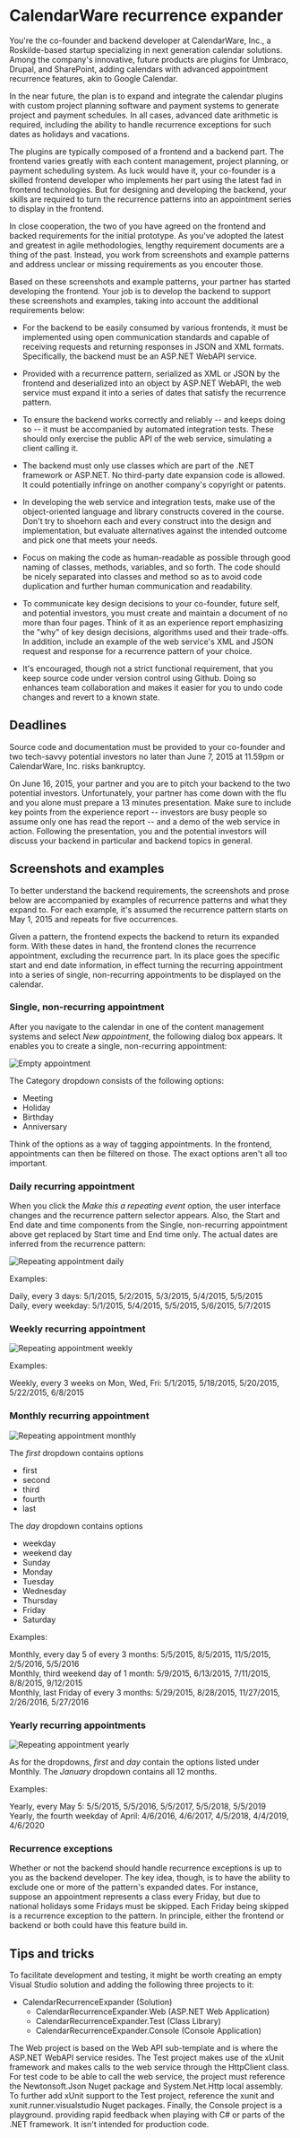 # CalendarWare recurrence expander

You're the co-founder and backend developer at CalendarWare,
Inc., a Roskilde-based startup specializing in next generation
calendar solutions. Among the company's innovative, future
products are plugins for Umbraco, Drupal, and SharePoint, adding
calendars with advanced appointment recurrence features, akin to
Google Calendar.

In the near future, the plan is to expand and integrate the
calendar plugins with custom project planning software and
payment systems to generate project and payment schedules. In all
cases, advanced date arithmetic is required, including the
ability to handle recurrence exceptions for such dates as
holidays and vacations.

The plugins are typically composed of a frontend and a backend
part. The frontend varies greatly with each content management,
project planning, or payment scheduling system. As luck would
have it, your co-founder is a skilled frontend developer who
implements her part using the latest fad in frontend
technologies. But for designing and developing the backend, your
skills are required to turn the recurrence patterns into an
appointment series to display in the frontend.

In close cooperation, the two of you have agreed on the frontend
and backed requirements for the initial prototype. As you've
adopted the latest and greatest in agile methodologies, lengthy
requirement documents are a thing of the past. Instead, you work
from screenshots and example patterns and address unclear or
missing requirements as you encouter those.

Based on these screenshots and example patterns, your partner has
started developing the frontend. Your job is to develop the
backend to support these screenshots and examples, taking into
account the additional requirements below:

  - For the backend to be easily consumed by various frontends,
    it must be implemented using open communication standards and
    capable of receiving requests and returning responses in JSON
    and XML formats. Specifically, the backend must be an ASP.NET
    WebAPI service.

  - Provided with a recurrence pattern, serialized as XML or JSON
    by the frontend and deserialized into an object by ASP.NET
    WebAPI, the web service must expand it into a series of dates
    that satisfy the recurrence pattern.

  - To ensure the backend works correctly and reliably -- and
    keeps doing so -- it must be accompanied by automated
    integration tests. These should only exercise the public API
    of the web service, simulating a client calling it.

  - The backend must only use classes which are part of the .NET
    framework or ASP.NET. No third-party date expansion code is
    allowed. It could potentially infringe on another company's
    copyright or patents.

  - In developing the web service and integration tests, make use
    of the object-oriented language and library constructs
    covered in the course. Don't try to shoehorn each and every
    construct into the design and implementation, but evaluate
    alternatives against the intended outcome and pick one that
    meets your needs.

  - Focus on making the code as human-readable as possible
    through good naming of classes, methods, variables, and so
    forth. The code should be nicely separated into classes and
    method so as to avoid code duplication and further human
    communication and readability.

  - To communicate key design decisions to your co-founder,
    future self, and potential investors, you must create and
    maintain a document of no more than four pages. Think of it
    as an experience report emphasizing the "why" of key design
    decisions, algorithms used and their trade-offs. In addition,
    include an example of the web service's XML and JSON request
    and response for a recurrence pattern of your choice.

  - It's encouraged, though not a strict functional requirement,
    that you keep source code under version control using
    Github. Doing so enhances team collaboration and makes it
    easier for you to undo code changes and revert to a known
    state.

## Deadlines

Source code and documentation must be provided to your co-founder
and two tech-savvy potential investors no later than June 7, 2015
at 11.59pm or CalendarWare, Inc. risks bankruptcy.

On June 16, 2015, your partner and you are to pitch your backend
to the two potential investors. Unfortunately, your partner has
come down with the flu and you alone must prepare a 13 minutes
presentation. Make sure to include key points from the experience
report -- investors are busy people so assume only one has read
the report -- and a demo of the web service in action. Following
the presentation, you and the potential investors will discuss
your backend in particular and backend topics in general.

## Screenshots and examples

To better understand the backend requirements, the screenshots
and prose below are accompanied by examples of recurrence
patterns and what they expand to. For each example, it's assumed
the recurrence pattern starts on May 1, 2015 and repeats for five
occurrences.

Given a pattern, the frontend expects the backend to return its
expanded form. With these dates in hand, the frontend clones the
recurrence appointment, excluding the recurrence part. In its
place goes the specific start and end date information, in effect
turning the recurring appointment into a series of single,
non-recurring appointments to be displayed on the calendar.

### Single, non-recurring appointment

After you navigate to the calendar in one of the content
management systems and select *New appointment*, the following
dialog box appears. It enables you to create a single,
non-recurring appointment:

![Empty appointment](Empty-appointment.png)

The Category dropdown consists of the following options:

  - Meeting
  - Holiday
  - Birthday
  - Anniversary

Think of the options as a way of tagging appointments. In the
frontend, appointments can then be filtered on those. The exact
options aren't all too important.

### Daily recurring appointment

When you click the *Make this a repeating event* option, the user
interface changes and the recurrence pattern selector
appears. Also, the Start and End date and time components from
the Single, non-recurring appointment above get replaced by Start
time and End time only. The actual dates are inferred from the
recurrence pattern:

![Repeating appointment daily](Repeating-appointment-daily.png)

Examples: 

Daily, every 3 days: 5/1/2015, 5/2/2015, 5/3/2015, 5/4/2015, 5/5/2015  
Daily, every weekday: 5/1/2015, 5/4/2015, 5/5/2015, 5/6/2015, 5/7/2015

### Weekly recurring appointment

![Repeating appointment weekly](Repeating-appointment-weekly.png)

Examples: 

Weekly, every 3 weeks on Mon, Wed, Fri: 5/1/2015, 5/18/2015, 5/20/2015, 5/22/2015, 6/8/2015

### Monthly recurring appointment

![Repeating appointment monthly](Repeating-appointment-monthly.png)

The *first* dropdown contains options

  - first
  - second
  - third
  - fourth
  - last

The *day* dropdown contains options

  - weekday
  - weekend day
  - Sunday
  - Monday
  - Tuesday
  - Wednesday
  - Thursday
  - Friday
  - Saturday

Examples:

Monthly, every day 5 of every 3 months: 5/5/2015, 8/5/2015, 11/5/2015, 2/5/2016, 5/5/2016  
Monthly, third weekend day of 1 month: 5/9/2015, 6/13/2015, 7/11/2015, 8/8/2015, 9/12/2015  
Monthly, last Friday of every 3 months: 5/29/2015, 8/28/2015, 11/27/2015, 2/26/2016, 5/27/2016

### Yearly recurring appointments

![Repeating appointment yearly](Repeating-appointment-yearly.png)

As for the dropdowns, *first* and *day* contain the options
listed under Monthly. The *January* dropdown contains all 12
months.

Examples:

Yearly, every May 5: 5/5/2015, 5/5/2016, 5/5/2017, 5/5/2018, 5/5/2019  
Yearly, the fourth weekday of April: 4/6/2016, 4/6/2017, 4/5/2018, 4/4/2019, 4/6/2020

### Recurrence exceptions

Whether or not the backend should handle recurrence exceptions is
up to you as the backend developer. The key idea, though, is to
have the ability to exclude one or more of the pattern's expanded
dates. For instance, suppose an appointment represents a class
every Friday, but due to national holidays some Fridays must be
skipped. Each Friday being skipped is a recurrence exception to
the pattern. In principle, either the frontend or backend or both
could have this feature build in.

## Tips and tricks

To facilitate development and testing, it might be worth creating
an empty Visual Studio solution and adding the following three
projects to it:

  - CalendarRecurrenceExpander (Solution)
    - CalendarRecurrenceExpander.Web (ASP.NET Web Application)
    - CalendarRecurrenceExpander.Test (Class Library)
    - CalendarRecurrenceExpander.Console (Console Application)

The Web project is based on the Web API sub-template and is where
the ASP.NET WebAPI service resides. The Test project makes use of
the xUnit framework and makes calls to the web service through
the HttpClient class. For test code to be able to call the web
service, the project must reference the Newtonsoft.Json Nuget
package and System.Net.Http local assembly. To further add xUnit
support to the Test project, reference the xunit and
xunit.runner.visualstudio Nuget packages. Finally, the Console
project is a playground. providing rapid feedback when playing
with C# or parts of the .NET framework. It isn't intended for
production code.
